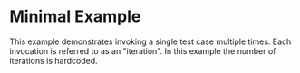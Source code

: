 # Minimal Example

This example demonstrates invoking a single test case multiple times.
Each invocation is referred to as an "iteration".
In this example the number of iterations is hardcoded.
